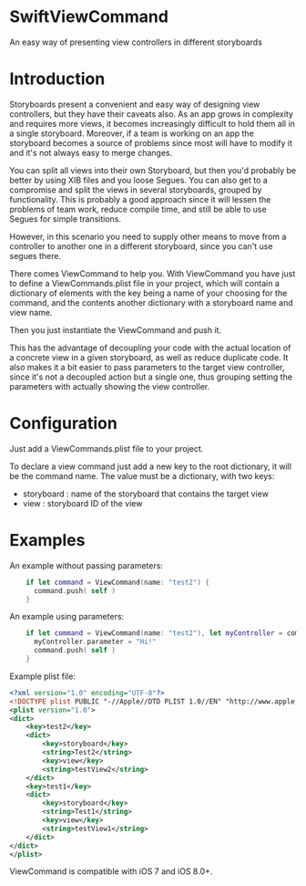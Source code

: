 # SwiftViewCommand
An easy way of presenting view controllers in different storyboards

# Introduction

Storyboards present a convenient and easy way of designing view controllers, but they have their caveats also.
As an app grows in complexity and requires more views, it becomes increasingly difficult to hold them all in a single storyboard. Moreover, if a team is working on an app the storyboard becomes a source of problems since most will have to modify it and it's not always easy to merge changes.

You can split all views into their own Storyboard, but then you'd probably be better by using XIB files and you loose Segues.
You can also get to a compromise and split the views in several storyboards, grouped by functionality. This is probably a good approach since it will lessen the problems of team work, reduce compile time, and still be able to use Segues for simple transitions.

However, in this scenario you need to supply other means to move from a controller to another one in a different storyboard, since you can't use segues there.

There comes ViewCommand to help you. With ViewCommand you have just to define a ViewCommands.plist file in your project, which will contain a dictionary of elements with the key being a name of your choosing for the command, and the contents another dictionary with a storyboard name and view name.

Then you just instantiate the ViewCommand and push it.

This has the advantage of decoupling your code with the actual location of a concrete view in a given storyboard, as well as reduce duplicate code. It also makes it a bit easier to pass parameters to the target view controller, since it's not a decoupled action but a single one, thus grouping setting the parameters with actually showing the view controller.

# Configuration

Just add a ViewCommands.plist file to your project.

To declare a view command just add a new key to the root dictionary, it will be the command name.
The value must be a dictionary, with two keys:
* storyboard : name of the storyboard that contains the target view
* view : storyboard ID of the view

# Examples

An example without passing parameters:

```swift
    if let command = ViewCommand(name: "test2") {
      command.push( self )
    }
```

An example using parameters:

```swift
    if let command = ViewCommand(name: "test2"), let myController = command.viewController as? MyViewController {
      myController.parameter = "Hi!"
      command.push( self )
    }
```

Example plist file:

```xml
<?xml version="1.0" encoding="UTF-8"?>
<!DOCTYPE plist PUBLIC "-//Apple//DTD PLIST 1.0//EN" "http://www.apple.com/DTDs/PropertyList-1.0.dtd">
<plist version="1.0">
<dict>
	<key>test2</key>
	<dict>
		<key>storyboard</key>
		<string>Test2</string>
		<key>view</key>
		<string>testView2</string>
	</dict>
	<key>test1</key>
	<dict>
		<key>storyboard</key>
		<string>Test1</string>
		<key>view</key>
		<string>testView1</string>
	</dict>
</dict>
</plist>
```

ViewCommand is compatible with iOS 7 and iOS 8.0+.
